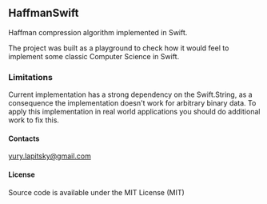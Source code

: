 ## HaffmanSwift

Haffman compression algorithm implemented in Swift. 

The project was built as a playground to check how it would feel to implement some classic Computer Science in Swift.

### Limitations

Current implementation has a strong dependency on the Swift.String, as a consequence the implementation doesn't work for arbitrary binary data. To apply this implementation in real world applications you should do additional work to fix this.

#### Contacts

yury.lapitsky@gmail.com

#### License

Source code is available under the MIT License (MIT)

